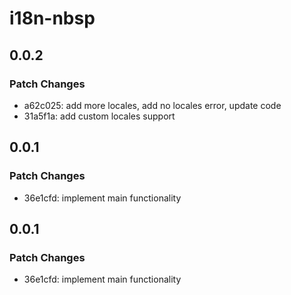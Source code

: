 # i18n-nbsp

## 0.0.2

### Patch Changes

- a62c025: add more locales, add no locales error, update code
- 31a5f1a: add custom locales support

## 0.0.1

### Patch Changes

- 36e1cfd: implement main functionality

## 0.0.1

### Patch Changes

- 36e1cfd: implement main functionality
